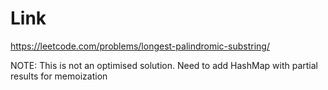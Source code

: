 # Link
https://leetcode.com/problems/longest-palindromic-substring/

NOTE: This is not an optimised solution. Need to add HashMap with partial results
for memoization